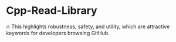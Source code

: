 # Cpp-Read-Library
🔥 This highlights robustness, safety, and utility, which are attractive keywords for developers browsing GitHub.
